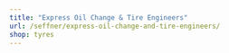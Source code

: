 ```yaml
---
title: "Express Oil Change & Tire Engineers"
url: /seffner/express-oil-change-and-tire-engineers/
shop: tyres
---
```

